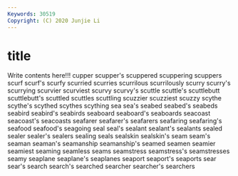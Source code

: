 ```yaml
---
Keywords: 30519
Copyright: (C) 2020 Junjie Li
---
```


# title

Write contents here!!!
cupper 
scupper's 
scuppered 
scuppering 
scuppers
scurf 
scurf's 
scurfy 
scurried 
scurries 
scurrilous 
scurrilously 
scurry 
scurry's 
scurrying
scurvier 
scurviest 
scurvy 
scurvy's 
scuttle 
scuttle's 
scuttlebutt 
scuttlebutt's 
scuttled 
scuttles
scuttling 
scuzzier 
scuzziest 
scuzzy 
scythe 
scythe's 
scythed 
scythes 
scything 
sea
sea's 
seabed 
seabed's 
seabeds 
seabird 
seabird's 
seabirds 
seaboard 
seaboard's 
seaboards
seacoast 
seacoast's 
seacoasts 
seafarer 
seafarer's 
seafarers 
seafaring 
seafaring's 
seafood 
seafood's
seagoing 
seal 
seal's 
sealant 
sealant's 
sealants 
sealed 
sealer 
sealer's 
sealers
sealing 
seals 
sealskin 
sealskin's 
seam 
seam's 
seaman 
seaman's 
seamanship 
seamanship's
seamed 
seamen 
seamier 
seamiest 
seaming 
seamless 
seams 
seamstress 
seamstress's 
seamstresses
seamy 
seaplane 
seaplane's 
seaplanes 
seaport 
seaport's 
seaports 
sear 
sear's 
search
search's 
searched 
searcher 
searcher's 
searchers 
